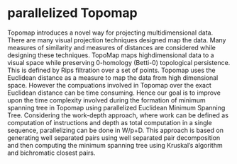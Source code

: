 # parallelized Topomap

Topomap introduces a novel way for projecting multidimensional
data. There are many visual projection techniques designed map the
data. Many measures of similarity and measures of distances are
considered while designing these techniques. TopoMap maps highdimensional data to a visual space while preserving 0-homology
(Betti-0) topological persistence. This is defined by Rips filtration
over a set of points. Topomap uses the Euclidean distance as a
measure to map the data from high dimensional space. However the
compuations involved in Topomap over the exact Euclidean distance
can be time consuming.
Hence our goal is to improve upon the time complexity involved
during the formation of minimum spanning tree in Topomap using
parallelized Euclidean Minimum Spanning Tree. Considering the
work-depth approach, where work can be defined as computation
of instructions and depth as total computation in a single sequence,
parallelizing can be done in W/p+D. This approach is based on
generating well separated pairs using well separated pair decomposition and then computing the minimum spanning tree using Kruskal’s
algorithm and bichromatic closest pairs.


